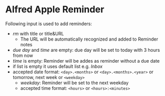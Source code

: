 # Alfred Apple Reminder

Following input is used to add reminders:
- *rm* with title or title&URL 
    - The URL will be automatically recognized and added to Reminder notes
- *due day* and *time* are empty: due day will be set to today with 3 hours from now
- *time* is empty: Reminder will be addes as reminder without a due date
- if list is empty it uses default list e.g. *Inbox*
- accepted date format: `<day>.<months>` or `<day>.<months>.<year>` or tomorrow, next week or `<weekday>`
    - *weekday*: Reminder will be set to the next weekday
    - accepted time format: `<hours>` or `<hours>:<minutes>`

